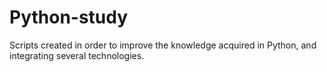 # Python-study
 Scripts created in order to improve the knowledge acquired in Python, and integrating several technologies.
